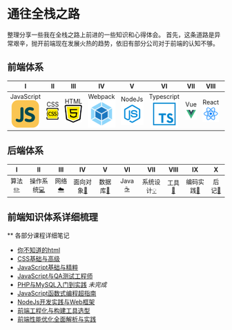 # 通往全栈之路

整理分享一些我在全栈之路上前进的一些知识和心得体会。
首先，这条道路是异常艰辛，抛开前端现在发展火热的趋势，依旧有部分公司对于前端的认知不够。

## 前端体系

| Ⅰ | Ⅱ | Ⅲ | Ⅳ | Ⅴ | Ⅵ | Ⅶ | Ⅷ | Ⅸ | Ⅹ |
| :-:| :-: | :-: | :-: | :-: | :-: | :-: | :-: | :-: | :-: |
| JavaScript<br>![js][1] | CSS<br>![js][2] | HTML<br>![js][3] | Webpack<br>![js][4] | NodeJs<br>![js][5] | Typescript<br>![js][6] | Vue<br>![js][7] | React<br>![js][8] | Angular<br>![js][9] | Tools<br>![js][10] |

## 后端体系

| Ⅰ | Ⅱ | Ⅲ | Ⅳ | Ⅴ | Ⅵ | Ⅶ | Ⅷ | Ⅸ | Ⅹ |
| :--------: | :---------: | :---------: | :---------: | :---------: | :---------:| :---------: | :-------: | :-------:| :------:|
| 算法[:pencil2:](#pencil2-算法) | 操作系统[:computer:](#computer-操作系统)|网络[:cloud:](#cloud-网络) | 面向对象[:couple:](#couple-面向对象) |数据库[:floppy_disk:](#floppy_disk-数据库)| Java [:coffee:](#coffee-java)| 系统设计[:bulb:](#bulb-系统设计)| 工具[:hammer:](#hammer-工具)| 编码实践[:speak_no_evil:](#speak_no_evil-编码实践)| 后记[:memo:](#memo-后记) |

[1]: ./css/_assets/js.svg
[2]: ./css/_assets/css.svg
[3]: ./css/_assets/html5.svg
[4]: ./css/_assets/webpack.svg
[5]: ./css/_assets/nodejs.svg
[6]: ./css/_assets/typescript.svg
[7]: ./css/_assets/vue.svg
[8]: ./css/_assets/react.svg
[9]: ./css/_assets/angular.svg
[10]: ./css/_assets/tools.svg

## 前端知识体系详细梳理

** 各部分课程详细笔记
* [你不知道的html][1]
* [CSS基础与高级][2]
* [JavaScript基础与精粹][3]
* [JavaScript与QA测试工程师][6]
* [PHP与MySQL入门到实践][5] *未完成*
* [JavaScript函数式编程超指南][7]
* [NodeJs开发实践与Web框架][8]
* [前端工程化与构建工具选型][9]
* [前端性能优化全面解析与实践][10]

[1]: https://github.com/Martin-Shao/yideng-note/blob/master/html-senior/exercises.md
[2]: https://github.com/Martin-Shao/yideng-note/blob/master/css-senior/overview.md
[3]: https://github.com/Martin-Shao/yideng-note/blob/master/es5-senior/exercises.md
[4]: https://github.com/Martin-Shao/yideng-note/blob/master/es6-senior/exercises.md
[5]: https://github.com/Martin-Shao/yideng-note
[6]: https://github.com/Martin-Shao/yideng-note/blob/master/fe-qa/FrontEnd-QA.md
[7]: https://github.com/Martin-Shao/yideng-note/tree/master/functional-programming